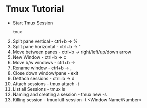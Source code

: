 # Tmux Tutorial

* Start Tmux Session 
  ``` 
  tmux
  ```
2. Split pane vertical - ctrl+b -> %
3. Split pane horizontal - ctrl+b -> "
4. Move between panes - ctrl+b -> right/left/up/down arrow
5. New Window - ctrl+b -> c
6. Move b/w windows - ctrl+b -> <Window number>
7. Rename window - ctrl+b -> , 
8. Close down window/pane - exit
9. Dettach sessions - ctrl+b -> d
10. Attach sessions - tmux attach -t <Window number>
11. List all Sessions - tmux ls
12. Naming and creating a session - tmux new -s <Window Name>
13. Killing session - tmux kill-session -t <Window Name/Number>
